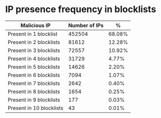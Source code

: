 # IP presence frequency in blocklists
| Malicious IP | Number of IPs | % |
|----|----|----|
| Present in 1 blocklist | 452504 | 68.08% |
| Present in 2 blocklists | 81612 | 12.28% |
| Present in 3 blocklists | 72557 | 10.92% |
| Present in 4 blocklists | 31729 | 4.77% |
| Present in 5 blocklists | 14626 | 2.20% |
| Present in 6 blocklists | 7094 | 1.07% |
| Present in 7 blocklists | 2642 | 0.40% |
| Present in 8 blocklists | 1654 | 0.25% |
| Present in 9 blocklists | 177 | 0.03% |
| Present in 10 blocklists | 43 | 0.01% |
